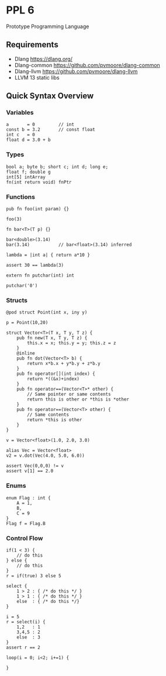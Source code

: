 # PPL 6
Prototype Programming Language

## Requirements
- Dlang https://dlang.org/
- Dlang-common https://github.com/pvmoore/dlang-common
- Dlang-llvm https://github.com/pvmoore/dlang-llvm
- LLVM 13 static libs

## Quick Syntax Overview

### Variables
```
a       = 0         // int
const b = 3.2       // const float
int c   = 0
float d = 3.0 + b
```
### Types
```
bool a; byte b; short c; int d; long e;
float f; double g
int[5] intArray
fn(int return void) fnPtr
```
### Functions
```
pub fn foo(int param) {}

foo(3)

fn bar<T>(T p) {}

bar<double>(3.14)
bar(3.14)           // bar<float>(3.14) inferred

lambda = |int a| { return a*10 }

assert 30 == lambda(3)

extern fn putchar(int) int

putchar('0')
```
### Structs
```
@pod struct Point(int x, iny y)

p = Point(10,20)

struct Vector<T>(T x, T y, T z) {
    pub fn new(T x, T y, T z) {
        this.x = x; this.y = y; this.z = z
    }
    @inline
    pub fn dot(Vector<T> b) {
        return x*b.x + y*b.y + z*b.y
    }
    pub fn operator[](int index) {
        return *((&x)+index)
    }
    pub fn operator==(Vector<T>* other) {
        // Same pointer or same contents
        return this is other or *this is *other
    }
    pub fn operator==(Vector<T> other) {
        // Same contents
        return *this is other
    }
}

v = Vector<float>(1.0, 2.0, 3.0)

alias Vec = Vector<float>
v2 = v.dot(Vec(4.0, 5.0, 6.0))

assert Vec(0,0,0) != v
assert v[1] == 2.0
```
### Enums
```
enum Flag : int {
    A = 1,
    B,
    C = 9
}
Flag f = Flag.B
```
### Control Flow
```
if(1 < 3) {
    // do this
} else {
    // do this
}
r = if(true) 3 else 5

select {
    1 > 2 : { /* do this */ }
    1 > 1 : { /* do this */ }
    else  : { /* do this */}
}

i = 5
r = select(i) {
    1,2   : 1
    3,4,5 : 2
    else  : 3
}
assert r == 2

loop(i = 0; i<2; i+=1) {

}
```